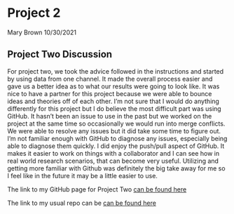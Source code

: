 
# Project 2

Mary Brown 10/30/2021

## Project Two Discussion

For project two, we took the advice followed in the instructions and
started by using data from one channel. It made the overall process
easier and gave us a better idea as to what our results were going to
look like. It was nice to have a partner for this project because we
were able to bounce ideas and theories off of each other. I’m not sure
that I would do anything differently for this project but I do believe
the most difficult part was using GitHub. It hasn’t been an issue to use
in the past but we worked on the project at the same time so
occasionally we would run into merge conflicts. We were able to resolve
any issues but it did take some time to figure out. I’m not familiar
enough with GitHub to diagnose any issues, especially being able to
diagnose them quickly. I did enjoy the push/pull aspect of GitHub. It
makes it easier to work on things with a collaborator and I can see how
in real world research scenarios, that can become very useful. Utilizing
and getting more familiar with Github was definitely the big take away
for me so I feel like in the future it may be a little easier to use.

The link to my GitHub page for Project Two [can be found
here](https://mbrown1994.github.io/Project-2-558/)

The link to my usual repo can be [can be found
here](https://github.com/Mbrown1994/Project-2-558)

